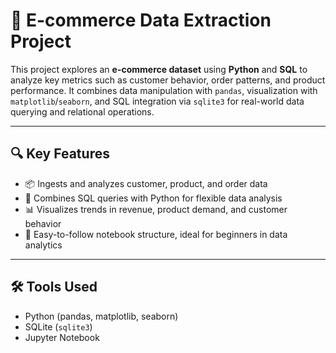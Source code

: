 # 🛒 E-commerce Data Extraction Project

This project explores an **e-commerce dataset** using **Python** and **SQL** to analyze key metrics such as customer behavior, order patterns, and product performance. It combines data manipulation with `pandas`, visualization with `matplotlib`/`seaborn`, and SQL integration via `sqlite3` for real-world data querying and relational operations.

---

## 🔍 Key Features

* 📦 Ingests and analyzes customer, product, and order data
* 🔗 Combines SQL queries with Python for flexible data analysis
* 📊 Visualizes trends in revenue, product demand, and customer behavior
* 🔁 Easy-to-follow notebook structure, ideal for beginners in data analytics

---

## 🛠️ Tools Used

* Python (pandas, matplotlib, seaborn)
* SQLite (`sqlite3`)
* Jupyter Notebook


